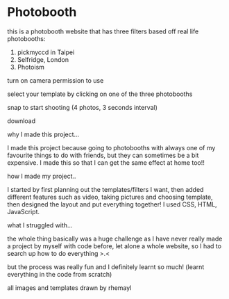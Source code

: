 # Photobooth

this is a photobooth website that has three filters based off real life photobooths:
1. pickmyccd in Taipei
2. Selfridge, London
3. Photoism

turn on camera permission to use 

select your template by clicking on one of the three photobooths 

snap to start shooting (4 photos, 3 seconds interval)

download


why I made this project...

I made this project because going to photobooths with always one of my favourite things to do with friends, but they can sometimes be a bit expensive. I made this so that I can get the same effect at home too!!


how I made my project..

I started by first planning out the templates/filters I want, then added different features such as video, taking pictures and choosing template, then designed the layout and put everything together! I used CSS, HTML, JavaScript.


what I struggled with...

the whole thing basically was a huge challenge as I have never really made a project by myself with code before, let alone a whole website, so I had to search up how to do everything >.<

but the process was really fun and I definitely learnt so much! (learnt everything in the code from scratch)




all images and templates drawn by rhemayl

 
